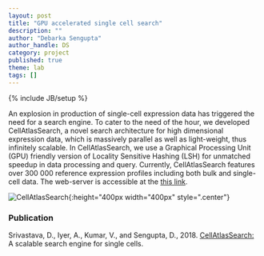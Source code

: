 ```yaml
---
layout: post
title: "GPU accelerated single cell search"
description: ""
author: "Debarka Sengupta"
author_handle: DS
category: project
published: true
theme: lab
tags: []
---
```

{% include JB/setup %}

An explosion in production of single-cell expression data has triggered the need for a search engine. To cater to the need of the hour, we developed CellAtlasSearch, a novel search architecture for high dimensional expression data, which is massively parallel as well as light-weight, thus infinitely scalable. In CellAtlasSearch, we use a Graphical Processing Unit (GPU) friendly version of Locality Sensitive Hashing (LSH) for unmatched speedup in data processing and query. Currently, CellAtlasSearch features over 300 000 reference expression profiles including both bulk and single-cell data. The web-server is accessible at the [this link][1].


![CellAtlasSearch](https://debarka.github.io/senguptalab/assets/images/CellAtlasSearch.jpeg){:height="400px width="400px" style=".center"}


### Publication

Srivastava, D., Iyer, A., Kumar, V., and Sengupta, D., 2018. [CellAtlasSearch:][1] A scalable search engine for single cells.


[1]: https://academic.oup.com/nar/advance-article/doi/10.1093/nar/gky421/5000022
